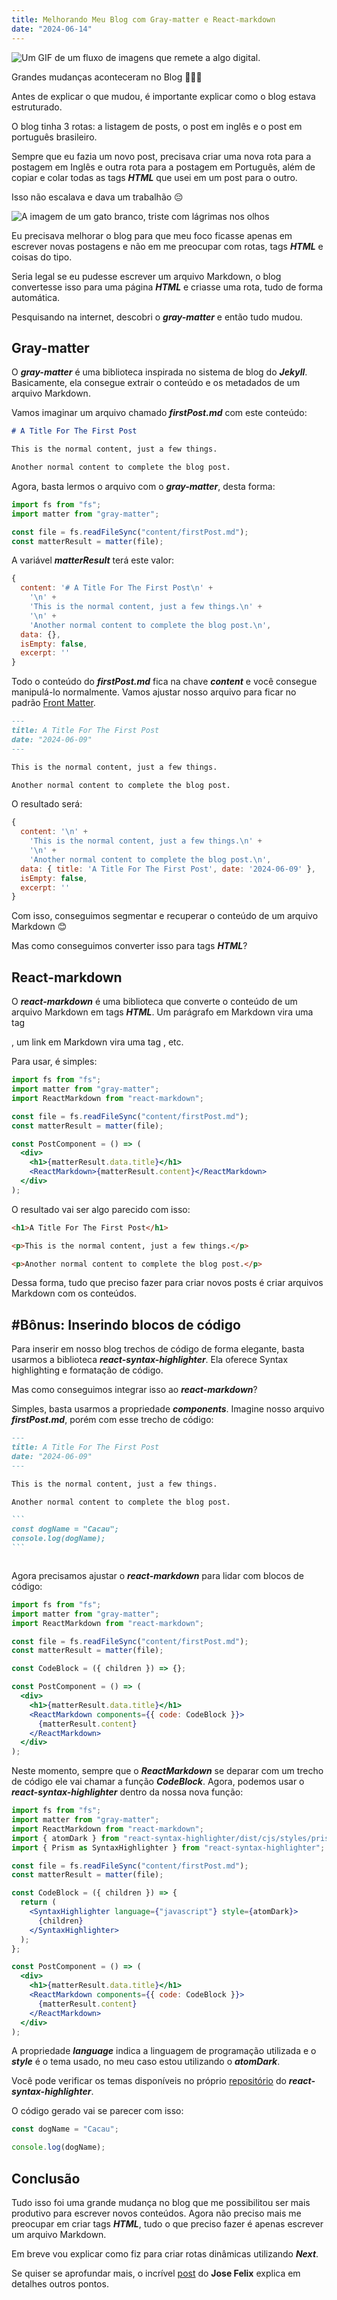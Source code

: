 ```yaml
---
title: Melhorando Meu Blog com Gray-matter e React-markdown
date: "2024-06-14"
---
```


![Um GIF de um fluxo de imagens que remete a algo digital.](/improving-my-blog/digital.webp)

Grandes mudanças aconteceram no Blog 🎉🎉🎉

Antes de explicar o que mudou, é importante explicar como o blog estava estruturado.

O blog tinha 3 rotas: a listagem de posts, o post em inglês e o post em português brasileiro.

Sempre que eu fazia um novo post, precisava criar uma nova rota para a postagem em Inglês e outra rota para a postagem em Português, além de copiar e colar todas as tags **_HTML_** que usei em um post para o outro.

Isso não escalava e dava um trabalhão 😔

![A imagem de um gato branco, triste com lágrimas nos olhos](/improving-my-blog/sadCat.jpg)

Eu precisava melhorar o blog para que meu foco ficasse apenas em escrever novas postagens e não em me preocupar com rotas, tags **_HTML_** e coisas do tipo.

Seria legal se eu pudesse escrever um arquivo Markdown, o blog convertesse isso para uma página **_HTML_** e criasse uma rota, tudo de forma automática.

Pesquisando na internet, descobri o **_gray-matter_** e então tudo mudou.

## Gray-matter

O **_gray-matter_** é uma biblioteca inspirada no sistema de blog do **_Jekyll_**. Basicamente, ela consegue extrair o conteúdo e os metadados de um arquivo Markdown.

Vamos imaginar um arquivo chamado **_firstPost.md_** com este conteúdo:

```md
# A Title For The First Post

This is the normal content, just a few things.

Another normal content to complete the blog post.
```

Agora, basta lermos o arquivo com o **_gray-matter_**, desta forma:

```javascript
import fs from "fs";
import matter from "gray-matter";

const file = fs.readFileSync("content/firstPost.md");
const matterResult = matter(file);
```

A variável **_matterResult_** terá este valor:

```javascript
{
  content: '# A Title For The First Post\n' +
    '\n' +
    'This is the normal content, just a few things.\n' +
    '\n' +
    'Another normal content to complete the blog post.\n',
  data: {},
  isEmpty: false,
  excerpt: ''
}
```

Todo o conteúdo do **_firstPost.md_** fica na chave **_content_** e você consegue manipulá-lo normalmente. Vamos ajustar nosso arquivo para ficar no padrão [Front Matter](https://jekyllrb.com/docs/front-matter/).

```md
---
title: A Title For The First Post
date: "2024-06-09"
---

This is the normal content, just a few things.

Another normal content to complete the blog post.
```

O resultado será:

```javascript
{
  content: '\n' +
    'This is the normal content, just a few things.\n' +
    '\n' +
    'Another normal content to complete the blog post.\n',
  data: { title: 'A Title For The First Post', date: '2024-06-09' },
  isEmpty: false,
  excerpt: ''
}
```

Com isso, conseguimos segmentar e recuperar o conteúdo de um arquivo Markdown 😊

Mas como conseguimos converter isso para tags **_HTML_**?

## React-markdown

O **_react-markdown_** é uma biblioteca que converte o conteúdo de um arquivo Markdown em tags **_HTML_**. Um parágrafo em Markdown vira uma tag **_<p>_**, um link em Markdown vira uma tag **_<a>_**, etc.

Para usar, é simples:

```jsx
import fs from "fs";
import matter from "gray-matter";
import ReactMarkdown from "react-markdown";

const file = fs.readFileSync("content/firstPost.md");
const matterResult = matter(file);

const PostComponent = () => (
  <div>
    <h1>{matterResult.data.title}</h1>
    <ReactMarkdown>{matterResult.content}</ReactMarkdown>
  </div>
);
```

O resultado vai ser algo parecido com isso:

```html
<h1>A Title For The First Post</h1>

<p>This is the normal content, just a few things.</p>

<p>Another normal content to complete the blog post.</p>
```

Dessa forma, tudo que preciso fazer para criar novos posts é criar arquivos Markdown com os conteúdos.

## #Bônus: Inserindo blocos de código

Para inserir em nosso blog trechos de código de forma elegante, basta usarmos a biblioteca **_react-syntax-highlighter_**. Ela oferece Syntax highlighting e formatação de código.

Mas como conseguimos integrar isso ao **_react-markdown_**?

Simples, basta usarmos a propriedade **_components_**. Imagine nosso arquivo **_firstPost.md_**, porém com esse trecho de código:

````md
---
title: A Title For The First Post
date: "2024-06-09"
---

This is the normal content, just a few things.

Another normal content to complete the blog post.

```
const dogName = "Cacau";
console.log(dogName);
```
````

```

```

Agora precisamos ajustar o **_react-markdown_** para lidar com blocos de código:

```jsx
import fs from "fs";
import matter from "gray-matter";
import ReactMarkdown from "react-markdown";

const file = fs.readFileSync("content/firstPost.md");
const matterResult = matter(file);

const CodeBlock = ({ children }) => {};

const PostComponent = () => (
  <div>
    <h1>{matterResult.data.title}</h1>
    <ReactMarkdown components={{ code: CodeBlock }}>
      {matterResult.content}
    </ReactMarkdown>
  </div>
);
```

Neste momento, sempre que o **_ReactMarkdown_** se deparar com um trecho de código ele vai chamar a função **_CodeBlock_**. Agora, podemos usar o **_react-syntax-highlighter_** dentro da nossa nova função:

```jsx
import fs from "fs";
import matter from "gray-matter";
import ReactMarkdown from "react-markdown";
import { atomDark } from "react-syntax-highlighter/dist/cjs/styles/prism";
import { Prism as SyntaxHighlighter } from "react-syntax-highlighter";

const file = fs.readFileSync("content/firstPost.md");
const matterResult = matter(file);

const CodeBlock = ({ children }) => {
  return (
    <SyntaxHighlighter language={"javascript"} style={atomDark}>
      {children}
    </SyntaxHighlighter>
  );
};

const PostComponent = () => (
  <div>
    <h1>{matterResult.data.title}</h1>
    <ReactMarkdown components={{ code: CodeBlock }}>
      {matterResult.content}
    </ReactMarkdown>
  </div>
);
```

A propriedade **_language_** indica a linguagem de programação utilizada e o **_style_** é o tema usado, no meu caso estou utilizando o **_atomDark_**.

Você pode verificar os temas disponíveis no próprio [repositório](https://github.com/react-syntax-highlighter/react-syntax-highlighter) do **_react-syntax-highlighter_**.

O código gerado vai se parecer com isso:

```javascript
const dogName = "Cacau";

console.log(dogName);
```

## Conclusão

Tudo isso foi uma grande mudança no blog que me possibilitou ser mais produtivo para escrever novos conteúdos. Agora não preciso mais me preocupar em criar tags **_HTML_**, tudo o que preciso fazer é apenas escrever um arquivo Markdown.

Em breve vou explicar como fiz para criar rotas dinâmicas utilizando **_Next_**.

Se quiser se aprofundar mais, o incrível [post](https://dev.to/joserfelix/how-to-make-a-static-blog-with-next-js-2bd6) do **Jose Felix** explica em detalhes outros pontos.

